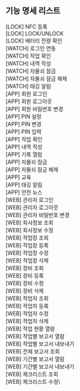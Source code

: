 ## 기능 명세 리스트

[LOCK] NFC 등록\
[LOCK] LOCK/UNLOCK\
[LOCK] 배터리 잔량 확인\
[WATCH] 로그인 연동\
[WATCH] 작업 확인\
[WATCH] 내역 작성\
[WATCH] 자물쇠 잠금\
[WATCH] 자물쇠 잠금 해제\
[WATCH] 태깅 알림\
[APP] 회원 로그인\
[APP] 회원 로그아웃\
[APP] 회원 비밀번호 변경\
[APP] PIN 설정\
[APP] PIN 변경\
[APP] PIN 입력\
[APP] 작업 확인\
[APP] 내역 작성\
[APP] 기록 열람\
[APP] 자물쇠 잠금\
[APP] 자물쇠 잠금 해제\
[APP] 교육\
[APP] 태깅 알림\
[APP] 안전 뉴스\
[WEB] 관리자 로그인\
[WEB] 관리자 로그아웃\
[WEB] 관리자 비밀번호 변경\
[WEB] 회사정보 조회\
[WEB] 회사정보 수정\
[WEB] 작업장 조회\
[WEB] 작업장 등록\
[WEB] 작업장 수정\
[WEB] 작업장 삭제\
[WEB] 장비 조회\
[WEB] 장비 등록\
[WEB] 장비 수정\
[WEB] 장비 삭제\
[WEB] 작업자 조회\
[WEB] 작업자 등록\
[WEB] 작업자 수정\
[WEB] 작업자 삭제\
[WEB] 작업 현황 열람\
[WEB] 작업별 보고서 열람\
[WEB] 작업별 보고서 내보내기\
[WEB] 전체 보고서 조회\
[WEB] 기간별 보고서 열람\
[WEB] 기간별 보고서 내보내기\
[WEB] 체크리스트 조회\
[WEB] 체크리스트 수정\
